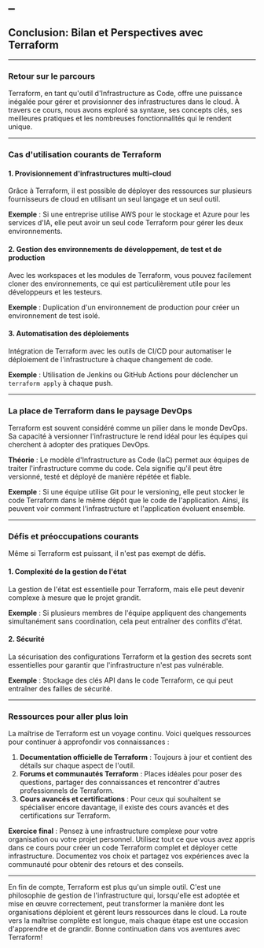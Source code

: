 # _

## Conclusion: Bilan et Perspectives avec Terraform

---

### Retour sur le parcours

Terraform, en tant qu'outil d'Infrastructure as Code, offre une puissance inégalée pour gérer et provisionner des infrastructures dans le cloud. À travers ce cours, nous avons exploré sa syntaxe, ses concepts clés, ses meilleures pratiques et les nombreuses fonctionnalités qui le rendent unique.

---

### Cas d'utilisation courants de Terraform

#### 1. Provisionnement d'infrastructures multi-cloud

Grâce à Terraform, il est possible de déployer des ressources sur plusieurs fournisseurs de cloud en utilisant un seul langage et un seul outil.

**Exemple** : Si une entreprise utilise AWS pour le stockage et Azure pour les services d'IA, elle peut avoir un seul code Terraform pour gérer les deux environnements.

#### 2. Gestion des environnements de développement, de test et de production

Avec les workspaces et les modules de Terraform, vous pouvez facilement cloner des environnements, ce qui est particulièrement utile pour les développeurs et les testeurs.

**Exemple** : Duplication d'un environnement de production pour créer un environnement de test isolé.

#### 3. Automatisation des déploiements

Intégration de Terraform avec les outils de CI/CD pour automatiser le déploiement de l'infrastructure à chaque changement de code.

**Exemple** : Utilisation de Jenkins ou GitHub Actions pour déclencher un `terraform apply` à chaque push.

---

### La place de Terraform dans le paysage DevOps

Terraform est souvent considéré comme un pilier dans le monde DevOps. Sa capacité à versionner l'infrastructure le rend idéal pour les équipes qui cherchent à adopter des pratiques DevOps.

**Théorie** : Le modèle d'Infrastructure as Code (IaC) permet aux équipes de traiter l'infrastructure comme du code. Cela signifie qu'il peut être versionné, testé et déployé de manière répétée et fiable.

**Exemple** : Si une équipe utilise Git pour le versioning, elle peut stocker le code Terraform dans le même dépôt que le code de l'application. Ainsi, ils peuvent voir comment l'infrastructure et l'application évoluent ensemble.

---

### Défis et préoccupations courants

Même si Terraform est puissant, il n'est pas exempt de défis.

#### 1. Complexité de la gestion de l'état

La gestion de l'état est essentielle pour Terraform, mais elle peut devenir complexe à mesure que le projet grandit.

**Exemple** : Si plusieurs membres de l'équipe appliquent des changements simultanément sans coordination, cela peut entraîner des conflits d'état.

#### 2. Sécurité

La sécurisation des configurations Terraform et la gestion des secrets sont essentielles pour garantir que l'infrastructure n'est pas vulnérable.

**Exemple** : Stockage des clés API dans le code Terraform, ce qui peut entraîner des failles de sécurité.

---

### Ressources pour aller plus loin

La maîtrise de Terraform est un voyage continu. Voici quelques ressources pour continuer à approfondir vos connaissances :

1. **Documentation officielle de Terraform** : Toujours à jour et contient des détails sur chaque aspect de l'outil.
2. **Forums et communautés Terraform** : Places idéales pour poser des questions, partager des connaissances et rencontrer d'autres professionnels de Terraform.
3. **Cours avancés et certifications** : Pour ceux qui souhaitent se spécialiser encore davantage, il existe des cours avancés et des certifications sur Terraform.

**Exercice final** : Pensez à une infrastructure complexe pour votre organisation ou votre projet personnel. Utilisez tout ce que vous avez appris dans ce cours pour créer un code Terraform complet et déployer cette infrastructure. Documentez vos choix et partagez vos expériences avec la communauté pour obtenir des retours et des conseils.

---

En fin de compte, Terraform est plus qu'un simple outil. C'est une philosophie de gestion de l'infrastructure qui, lorsqu'elle est adoptée et mise en œuvre correctement, peut transformer la manière dont les organisations déploient et gèrent leurs ressources dans le cloud. La route vers la maîtrise complète est longue, mais chaque étape est une occasion d'apprendre et de grandir. Bonne continuation dans vos aventures avec Terraform!
